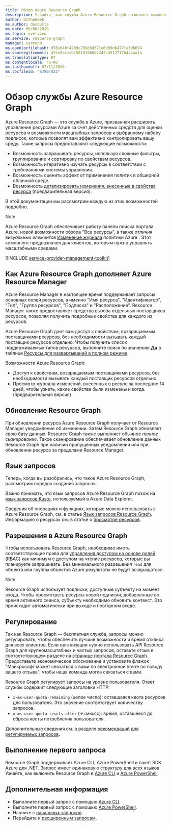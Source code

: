 ```yaml
---
title: Обзор Azure Resource Graph
description: Узнайте, как служба Azure Resource Graph позволяет выполнять сложные запросы ресурсов в нужном масштабе.
author: DCtheGeek
ms.author: dacoulte
ms.date: 05/06/2019
ms.topic: overview
ms.service: resource-graph
manager: carmonm
ms.openlocfilehash: d78c640f4269c799d3d371e6dd9db477faf96694
ms.sourcegitcommit: 47ce9ac1eb1561810b8e4242c45127f7b4a4aa1a
ms.translationtype: HT
ms.contentlocale: ru-RU
ms.lasthandoff: 07/11/2019
ms.locfileid: "67807422"
---
```

# <a name="overview-of-the-azure-resource-graph-service"></a>Обзор службы Azure Resource Graph

Azure Resource Graph — это служба в Azure, призванная расширить управление ресурсами Azure за счет действенных средств для оценки ресурсов и возможности масштабных запросов к выбранному набору подписок, которые позволят вам эффективно контролировать вашу среду. Такие запросы предоставляют следующие возможности:

- Возможность запрашивать ресурсы, используя сложные фильтры, группирование и сортировку по свойствам ресурсов.
- Возможность итеративно изучать ресурсы в соответствии с требованиями системы управления.
- Возможность оценить эффект от применения политик в обширной облачной среде.
- Возможность [детализировать изменения, внесенные в свойства ресурса](./how-to/get-resource-changes.md) (предварительная версия).

В этой документации мы рассмотрим каждую из этих возможностей подробно.

> [!NOTE]
> Azure Resource Graph обеспечивает работу панели поиска портала Azure, новой возможности обзора "Все ресурсы", а также _отличия визуальных элементов_ [Изменение журнала](../policy/how-to/determine-non-compliance.md#change-history-preview) политики Azure
> . Этот компонент предназначен для клиентов, которым нужно управлять масштабными средами.

[!INCLUDE [service-provider-management-toolkit](../../../includes/azure-lighthouse-supported-service.md)]

## <a name="how-does-resource-graph-complement-azure-resource-manager"></a>Как Azure Resource Graph дополняет Azure Resource Manager

Azure Resource Manager в настоящее время поддерживает запросы основных полей ресурсов, а именно "Имя ресурса", "Идентификатор", "Тип", "Группа ресурсов", "Подписка" и "Расположение". Resource Manager также предоставляет средства вызова отдельных поставщиков ресурсов, позволяя получить подробные свойства для каждого из ресурсов.

Azure Resource Graph дает вам доступ к свойствам, возвращаемым поставщиками ресурсов, без необходимости вызывать каждый поставщик ресурсов отдельно. Чтобы получить список поддерживаемых типов ресурсов, выполните поиск по значению **Да** в таблице [Ресурсы для развертываний в полном режиме](../../azure-resource-manager/complete-mode-deletion.md).

Возможности Azure Resource Graph:

- Доступ к свойствам, возвращаемым поставщиками ресурсов, без необходимости вызывать каждый поставщик ресурсов отдельно.
- Просмотр журнала изменений, внесенных в ресурс за последние 14 дней, чтобы узнать, какие свойства были изменены и когда. (предварительная версия)

## <a name="how-resource-graph-is-kept-current"></a>Обновление Resource Graph

При обновлении ресурса Azure Resource Graph получает от Resource Manager уведомление об изменении.
Затем Resource Graph обновляет свою базу данных. Resource Graph также выполняет обычное _полное сканирование_. Такое сканирование обеспечивает обновление данных Resource Graph при наличии пропущенных уведомлений или при обновлении ресурса за пределами Resource Manager.

## <a name="the-query-language"></a>Язык запросов

Теперь, когда вы разобрались, что такое Azure Resource Graph, рассмотрим порядок создания запросов.

Важно понимать, что язык запросов Azure Resource Graph похож на [язык запросов Kusto](../../data-explorer/data-explorer-overview.md), используемый в Azure Data Explorer.

Сведения об операциях и функциях, которые можно использовать с Azure Resource Graph, см. в статье [Язык запросов Resource Graph](./concepts/query-language.md).
Информацию о ресурсах см. в статье о [просмотре ресурсов](./concepts/explore-resources.md).

## <a name="permissions-in-azure-resource-graph"></a>Разрешения в Azure Resource Graph

Чтобы использовать Resource Graph, необходимо иметь соответствующие права для [управления доступом на основе ролей](../../role-based-access-control/overview.md) (RBAC) как минимум с доступом на чтение ресурсов, которые вы планируете запрашивать. Без минимального разрешения `read` для объекта или группы объектов Azure результаты не будут возвращаться.

> [!NOTE]
> Resource Graph использует подписки, доступные субъекту на момент входа. Чтобы просмотреть ресурсы новой подписки, добавленные во время активного сеанса, субъекту необходимо обновить контекст. Это происходит автоматически при выходе и повторном входе.

## <a name="throttling"></a>Регулирование

Так как Resource Graph — бесплатная служба, запросы можно регулировать, чтобы обеспечить лучшие возможности и время отклика для всех клиентов. Если организации нужно использовать API Resource Graph для крупномасштабных и частых запросов, оставьте отзыв в соответствующем разделе на [странице портала Resource Graph](https://portal.azure.com/#blade/Microsoft_Azure_Policy/PolicyMenuBlade/ResourceGraph).
Предоставьте экономическое обоснование и установите флажок "Майкрософт может связаться с вами по электронной почте по поводу вашего отзыва", чтобы наша команда могла связаться с вами.

Resource Graph регулирует запросы на уровне пользователя. Ответ службы содержит следующие заголовки HTTP:

- `x-ms-user-quota-remaining` (целое число): оставшаяся квота ресурсов для пользователя. Это значение соответствует количеству запросов.
- `x-ms-user-quota-resets-after` (чч:мм:сс): время, оставшееся до сброса квоты потребления пользователя.

Дополнительные сведения см. в разделе [рекомендаций для регулируемых запросов](./concepts/guidance-for-throttled-requests.md).

## <a name="running-your-first-query"></a>Выполнение первого запроса

Resource Graph поддерживает Azure CLI, Azure PowerShell и пакет SDK Azure для .NET. Запрос имеет одинаковую структуру для всех языков. Узнайте, как включить Resource Graph в [Azure CLI](first-query-azurecli.md#add-the-resource-graph-extension) и [Azure PowerShell](first-query-powershell.md#add-the-resource-graph-module).

## <a name="next-steps"></a>Дополнительная информация

- Выполните первый запрос с помощью [Azure CLI](first-query-azurecli.md).
- Выполните первый запрос с помощью [Azure PowerShell](first-query-powershell.md).
- Начните с [начальных запросов](./samples/starter.md).
- Перейдите к [расширенным запросам](./samples/advanced.md).